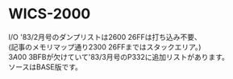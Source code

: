 # WICS-2000  
I/O '83/2月号のダンプリストは$2600~$26FFは打ち込み不要、  
(記事のメモリマップ通り$2300~$26FFまではスタックエリア。)   
$3A00~$3BFBが欠けていて'83/3月号のP332に追加リストがあります。  
ソースはBASE版です。  
